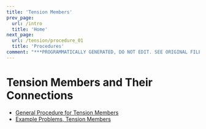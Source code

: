 ```yaml
---
title: 'Tension Members'
prev_page:
  url: /intro
  title: 'Home'
next_page:
  url: /tension/procedure_01
  title: 'Procedures'
comment: "***PROGRAMMATICALLY GENERATED, DO NOT EDIT. SEE ORIGINAL FILES IN /content***"
---
```

# Tension Members and Their Connections

* [General Procedure for Tension Members](procedure_01)
* [Example Problems, Tension Members](example_problems_01)
